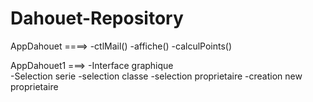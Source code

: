 # Dahouet-Repository

AppDahouet ====> -ctlMail()
                 -affiche()
                 -calculPoints()
                 
AppDahouet1 ===> -Interface graphique                 
                    -Selection serie
                    -selection classe
                    -selection proprietaire
                    -creation new proprietaire
                 
                 
